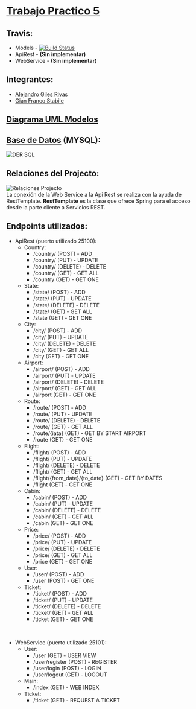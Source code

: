 # [Trabajo Practico 5](https://github.com/gianfrancostabile/Trabajo-Practico-5)

## Travis: 
   - Models - [![Build Status](https://travis-ci.org/gianfrancostabile/Trabajo-Practico-5.svg?branch=master)](https://travis-ci.org/gianfrancostabile/Trabajo-Practico-5)
  - ApiRest - **(Sin implementar)**
  - WebService - **(Sin implementar)**
  
## Integrantes:
  * [Alejandro Giles Rivas](https://github.com/Alekano)
  * [Gian Franco Stabile](https://github.com/gianfrancostabile)

## [Diagrama UML Modelos](https://github.com/gianfrancostabile/Trabajo-Practico-5/blob/master/Util/Diagrama%20UML.pdf)

## [Base de Datos](https://github.com/gianfrancostabile/Trabajo-Practico-5/blob/master/Util/SQL.sql) (MYSQL):
![DER SQL](https://github.com/gianfrancostabile/Trabajo-Practico-5/blob/master/Util/DER%20SQL.png)

## Relaciones del Projecto:
![Relaciones Projecto](https://raw.githubusercontent.com/gianfrancostabile/Trabajo-Practico-5/master/Util/Relaciones.png)
<br />
La conexión de la Web Service a la Api Rest se realiza con la ayuda de RestTemplate. **RestTemplate** es la clase que ofrece Spring para el acceso desde la parte cliente a Servicios REST.

## Endpoints utilizados:
  - ApiRest (puerto utilizado 25100):
    - Country: 
      - /country/ (POST) - ADD
      - /country/ (PUT) - UPDATE
      - /country/ (DELETE) - DELETE
      - /country/ (GET) - GET ALL
      - /country (GET) - GET ONE
    - State: 
      - /state/ (POST) - ADD
      - /state/ (PUT) - UPDATE
      - /state/ (DELETE) - DELETE
      - /state/ (GET) - GET ALL
      - /state (GET) - GET ONE
    - City: 
      - /city/ (POST) - ADD
      - /city/ (PUT) - UPDATE
      - /city/ (DELETE) - DELETE
      - /city/ (GET) - GET ALL
      - /city (GET) - GET ONE
    - Airport: 
      - /airport/ (POST) - ADD
      - /airport/ (PUT) - UPDATE
      - /airport/ (DELETE) - DELETE
      - /airport/ (GET) - GET ALL
      - /airport (GET) - GET ONE
    - Route: 
      - /route/ (POST) - ADD
      - /route/ (PUT) - UPDATE
      - /route/ (DELETE) - DELETE
      - /route/ (GET) - GET ALL
      - /route/{iata} (GET) - GET BY START AIRPORT
      - /route (GET) - GET ONE
    - Flight: 
      - /flight/ (POST) - ADD
      - /flight/ (PUT) - UPDATE
      - /flight/ (DELETE) - DELETE
      - /flight/ (GET) - GET ALL
      - /flight/{from_date}/{to_date} (GET) - GET BY DATES
      - /flight (GET) - GET ONE
    - Cabin: 
      - /cabin/ (POST) - ADD
      - /cabin/ (PUT) - UPDATE
      - /cabin/ (DELETE) - DELETE
      - /cabin/ (GET) - GET ALL
      - /cabin (GET) - GET ONE
    - Price: 
      - /price/ (POST) - ADD
      - /price/ (PUT) - UPDATE
      - /price/ (DELETE) - DELETE
      - /price/ (GET) - GET ALL
      - /price (GET) - GET ONE
    - User: 
      - /user/ (POST) - ADD
      - /user (POST) - GET ONE
    - Ticket: 
      - /ticket/ (POST) - ADD
      - /ticket/ (PUT) - UPDATE
      - /ticket/ (DELETE) - DELETE
      - /ticket/ (GET) - GET ALL
      - /ticket (GET) - GET ONE
   <br />
   
  - WebService (puerto utilizado 25101):
    - User: 
      - /user (GET) - USER VIEW
      - /user/register (POST) - REGISTER
      - /user/login (POST) - LOGIN
      - /user/logout (GET) - LOGOUT
    - Main: 
      - /index (GET) - WEB INDEX
    - Ticket: 
      - /ticket (GET) - REQUEST A TICKET
